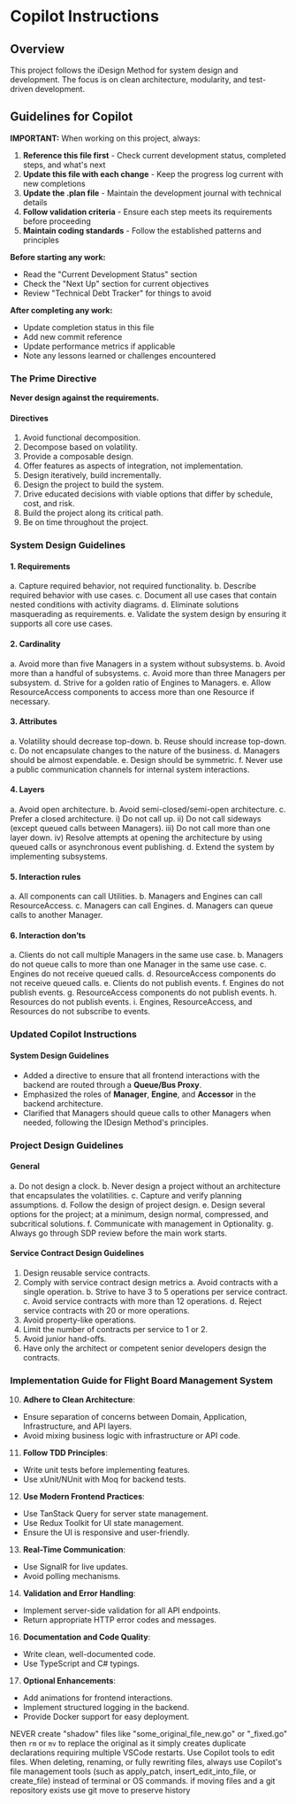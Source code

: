 # Copilot Instructions

## Overview
This project follows the iDesign Method for system design and development. The focus is on clean architecture, modularity, and test-driven development.

## Guidelines for Copilot

**IMPORTANT:** When working on this project, always:

1. **Reference this file first** - Check current development status, completed steps, and what's next
2. **Update this file with each change** - Keep the progress log current with new completions
3. **Update the .plan file** - Maintain the development journal with technical details
4. **Follow validation criteria** - Ensure each step meets its requirements before proceeding
5. **Maintain coding standards** - Follow the established patterns and principles

**Before starting any work:**
- Read the "Current Development Status" section
- Check the "Next Up" section for current objectives
- Review "Technical Debt Tracker" for things to avoid

**After completing any work:**
- Update completion status in this file
- Add new commit reference
- Update performance metrics if applicable
- Note any lessons learned or challenges encountered

### The Prime Directive
**Never design against the requirements.**

#### Directives
1. Avoid functional decomposition.
2. Decompose based on volatility.
3. Provide a composable design.
4. Offer features as aspects of integration, not implementation.
5. Design iteratively, build incrementally.
6. Design the project to build the system.
7. Drive educated decisions with viable options that differ by schedule, cost, and risk.
8. Build the project along its critical path.
9. Be on time throughout the project.

### System Design Guidelines

#### 1. Requirements
a. Capture required behavior, not required functionality.
b. Describe required behavior with use cases.
c. Document all use cases that contain nested conditions with activity diagrams.
d. Eliminate solutions masquerading as requirements.
e. Validate the system design by ensuring it supports all core use cases.

#### 2. Cardinality
a. Avoid more than five Managers in a system without subsystems.
b. Avoid more than a handful of subsystems.
c. Avoid more than three Managers per subsystem.
d. Strive for a golden ratio of Engines to Managers.
e. Allow ResourceAccess components to access more than one Resource if necessary.

#### 3. Attributes
a. Volatility should decrease top-down.
b. Reuse should increase top-down.
c. Do not encapsulate changes to the nature of the business.
d. Managers should be almost expendable.
e. Design should be symmetric.
f. Never use a public communication channels for internal system interactions.

#### 4. Layers
a. Avoid open architecture.
b. Avoid semi-closed/semi-open architecture.
c. Prefer a closed architecture.
  i) Do not call up.
  ii) Do not call sideways (except queued calls between Managers).
  iii) Do not call more than one layer down.
  iv) Resolve attempts at opening the architecture by using queued calls or asynchronous event publishing.
d. Extend the system by implementing subsystems.

#### 5. Interaction rules
a. All components can call Utilities.
b. Managers and Engines can call ResourceAccess.
c. Managers can call Engines.
d. Managers can queue calls to another Manager.

#### 6. Interaction don’ts
a. Clients do not call multiple Managers in the same use case.
b. Managers do not queue calls to more than one Manager in the same
use case.
c. Engines do not receive queued calls.
d. ResourceAccess components do not receive queued calls.
e. Clients do not publish events.
f. Engines do not publish events.
g. ResourceAccess components do not publish events.
h. Resources do not publish events.
i. Engines, ResourceAccess, and Resources do not subscribe to events.

### Updated Copilot Instructions

#### System Design Guidelines
- Added a directive to ensure that all frontend interactions with the backend are routed through a **Queue/Bus Proxy**.
- Emphasized the roles of **Manager**, **Engine**, and **Accessor** in the backend architecture.
- Clarified that Managers should queue calls to other Managers when needed, following the IDesign Method's principles.

### Project Design Guidelines
#### General
a. Do not design a clock.
b. Never design a project without an architecture that encapsulates the volatilities.
c. Capture and verify planning assumptions.
d. Follow the design of project design.
e. Design several options for the project; at a minimum, design normal, compressed, and subcritical solutions.
f. Communicate with management in Optionality.
g. Always go through SDP review before the main work starts.

#### Service Contract Design Guidelines
1. Design reusable service contracts.
2. Comply with service contract design metrics
  a. Avoid contracts with a single operation.
  b. Strive to have 3 to 5 operations per service contract.
  c. Avoid service contracts with more than 12 operations.
  d. Reject service contracts with 20 or more operations.
3. Avoid property-like operations.
4. Limit the number of contracts per service to 1 or 2.
5. Avoid junior hand-offs.
6. Have only the architect or competent senior developers design the contracts.

### Implementation Guide for Flight Board Management System
10. **Adhere to Clean Architecture**:
   - Ensure separation of concerns between Domain, Application, Infrastructure, and API layers.
   - Avoid mixing business logic with infrastructure or API code.

11. **Follow TDD Principles**:
   - Write unit tests before implementing features.
   - Use xUnit/NUnit with Moq for backend tests.

12. **Use Modern Frontend Practices**:
   - Use TanStack Query for server state management.
   - Use Redux Toolkit for UI state management.
   - Ensure the UI is responsive and user-friendly.

13. **Real-Time Communication**:
   - Use SignalR for live updates.
   - Avoid polling mechanisms.

14. **Validation and Error Handling**:
   - Implement server-side validation for all API endpoints.
   - Return appropriate HTTP error codes and messages.

16. **Documentation and Code Quality**:
   - Write clean, well-documented code.
   - Use TypeScript and C# typings.

17. **Optional Enhancements**:
   - Add animations for frontend interactions.
   - Implement structured logging in the backend.
   - Provide Docker support for easy deployment.


NEVER create "shadow" files like "some_original_file_new.go" or "_fixed.go" then `rm` or `mv` to replace the original as it simply creates duplicate declarations requiring multiple VSCode restarts. Use Copilot tools to edit files. When deleting, renaming, or fully rewriting files, always use Copilot's file management tools (such as apply_patch, insert_edit_into_file, or create_file) instead of terminal or OS commands. if moving files and a git repository exists use git move to preserve history
